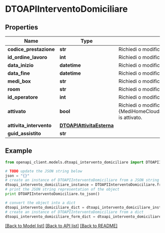 # DTOAPIInterventoDomiciliare



## Properties

Name | Type | Description | Notes
------------ | ------------- | ------------- | -------------
**codice_prestazione** | **str** | Richiedi o modifica codice prestazione. | [optional] 
**id_ordine_lavoro** | **int** | Richiedi o modifica identifier ordine lavoro. | [optional] 
**data_inizio** | **datetime** | Richiedi o modifica data inizio. | [optional] 
**data_fine** | **datetime** | Richiedi o modifica data fine. | [optional] 
**medi_box** | **str** | Richiedi o modifica medi box. | [optional] 
**room** | **str** | Richiedi o modifica room. | [optional] 
**id_operatore** | **int** | Richiedi o modifica identifier operatore. | [optional] 
**attivato** | **bool** | Richiedi o modifica un valore che indica this {MediHomeCloudServer.Models.DTOAPIInterventoDomiciliare} is attivato. | [optional] 
**attivita_intervento** | [**DTOAPIAttivitaEsterna**](DTOAPIAttivitaEsterna.md) |  | [optional] 
**guid_assistito** | **str** |  | [optional] 

## Example

```python
from openapi_client.models.dtoapi_intervento_domiciliare import DTOAPIInterventoDomiciliare

# TODO update the JSON string below
json = "{}"
# create an instance of DTOAPIInterventoDomiciliare from a JSON string
dtoapi_intervento_domiciliare_instance = DTOAPIInterventoDomiciliare.from_json(json)
# print the JSON string representation of the object
print DTOAPIInterventoDomiciliare.to_json()

# convert the object into a dict
dtoapi_intervento_domiciliare_dict = dtoapi_intervento_domiciliare_instance.to_dict()
# create an instance of DTOAPIInterventoDomiciliare from a dict
dtoapi_intervento_domiciliare_form_dict = dtoapi_intervento_domiciliare.from_dict(dtoapi_intervento_domiciliare_dict)
```
[[Back to Model list]](../README.md#documentation-for-models) [[Back to API list]](../README.md#documentation-for-api-endpoints) [[Back to README]](../README.md)


